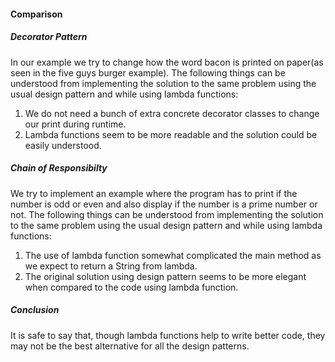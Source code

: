 #### Comparison

##### Decorator Pattern

In our example we try to change how the word bacon is printed on paper(as seen in the five guys burger example).
The following things can be understood from implementing the solution to the same problem using the usual design pattern and while using lambda functions:

1. We do not need a bunch of extra concrete decorator classes to change our print during runtime.
2. Lambda functions seem to be more readable and the solution could be easily understood.


##### Chain of Responsibilty

We try to implement an example where the program has to print if the number is odd or even and also display if the number is a prime number or not.
The following things can be understood from implementing the solution to the same problem using the usual design pattern and while using lambda functions:

1. The use of lambda function somewhat complicated the main method as we expect to return a String from lambda.
2. The original solution using design pattern seems to be more elegant when compared to the code using lambda function.

##### Conclusion

It is safe to say that, though lambda functions help to write better code, they may not be the best alternative for all the design patterns.
